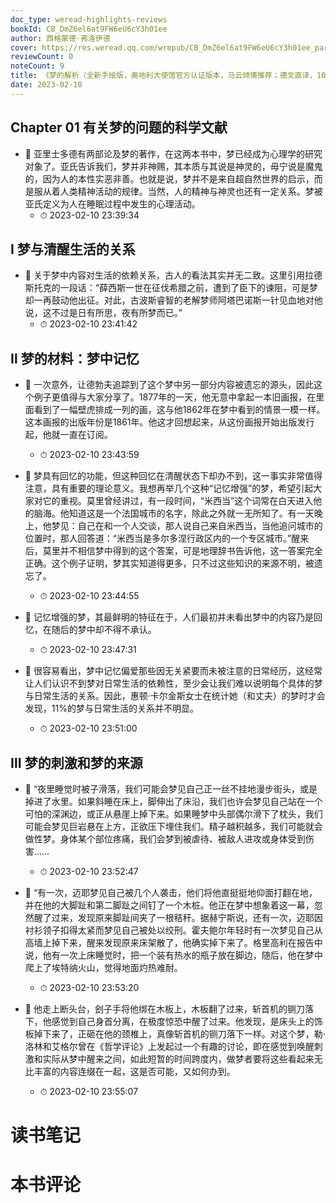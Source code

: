 ```yaml
---
doc_type: weread-highlights-reviews
bookId: CB_DmZ6el6at9FW6eU6cY3h01ee
author: 西格蒙德·弗洛伊德
cover: https://res.weread.qq.com/wrepub/CB_DmZ6el6at9FW6eU6cY3h01ee_parsecover
reviewCount: 0
noteCount: 9
title: 《梦的解析（全新手绘版，奥地利大使馆官方认证版本，马云倾情推荐；德文直译，101幅超大全彩手绘图）(果麦经典)》
date: 2023-02-10
---
```



## Chapter 01 有关梦的问题的科学文献


- 📌 亚里士多德有两部论及梦的著作，在这两本书中，梦已经成为心理学的研究对象了。亚氏告诉我们，梦并非神赐，其本质与其说是神灵的，毋宁说是魔鬼的，因为人的本性实恶非善。也就是说，梦并不是来自超自然世界的启示，而是服从着人类精神活动的规律。当然，人的精神与神灵也还有一定关系。梦被亚氏定义为人在睡眠过程中发生的心理活动。 
    - ⏱ 2023-02-10 23:39:34 
## Ⅰ 梦与清醒生活的关系


- 📌 关于梦中内容对生活的依赖关系，古人的看法其实并无二致。这里引用拉德斯托克的一段话：“薛西斯一世在征伐希腊之前，遭到了臣下的谏阻，可是梦却一再鼓动他出征。对此，古波斯睿智的老解梦师阿塔巴诺斯一针见血地对他说，这不过是日有所思，夜有所梦而已。” 
    - ⏱ 2023-02-10 23:41:42 
## Ⅱ 梦的材料：梦中记忆


- 📌 一次意外，让德勃夫追踪到了这个梦中另一部分内容被遗忘的源头，因此这个例子更值得与大家分享了。1877年的一天，他无意中拿起一本旧画报，在里面看到了一幅壁虎排成一列的画，这与他1862年在梦中看到的情景一模一样。这本画报的出版年份是1861年。他这才回想起来，从这份画报开始出版发行起，他就一直在订阅。 
    - ⏱ 2023-02-10 23:43:59 

- 📌 梦具有回忆的功能，但这种回忆在清醒状态下却办不到，这一事实非常值得注意，具有重要的理论意义。我想再举几个这种“记忆增强”的梦，希望引起大家对它的重视。莫里曾经讲过，有一段时间，“米西当”这个词常在白天进入他的脑海。他知道这是一个法国城市的名字，除此之外就一无所知了。有一天晚上，他梦见：自己在和一个人交谈，那人说自己来自米西当，当他追问城市的位置时，那人回答道：“米西当是多尔多涅行政区内的一个专区城市。”醒来后，莫里并不相信梦中得到的这个答案，可是地理辞书告诉他，这一答案完全正确。这个例子证明，梦其实知道得更多，只不过这些知识的来源不明，被遗忘了。 
    - ⏱ 2023-02-10 23:44:55 

- 📌 记忆增强的梦，其最鲜明的特征在于，人们最初并未看出梦中的内容乃是回忆，在随后的梦中却不得不承认。 
    - ⏱ 2023-02-10 23:47:31 

- 📌 很容易看出，梦中记忆偏爱那些因无关紧要而未被注意的日常经历，这经常让人们认识不到梦对日常生活的依赖性，至少会让我们难以说明每个具体的梦与日常生活的关系。因此，惠顿·卡尔金斯女士在统计她（和丈夫）的梦时才会发现，11%的梦与日常生活的关系并不明显。 
    - ⏱ 2023-02-10 23:51:00 
## Ⅲ 梦的刺激和梦的来源


- 📌 “夜里睡觉时被子滑落，我们可能会梦见自己正一丝不挂地漫步街头，或是掉进了水里。如果斜睡在床上，脚伸出了床沿，我们也许会梦见自己站在一个可怕的深渊边，或正从悬崖上掉下来。如果睡梦中头部偶尔滑下了枕头，我们可能会梦见巨岩悬在上方，正欲压下埋住我们。精子越积越多，我们可能就会做性梦。身体某个部位疼痛，我们会梦到被虐待、被敌人进攻或身体受到伤害…… 
    - ⏱ 2023-02-10 23:52:47 

- 📌 “有一次，迈耶梦见自己被几个人袭击，他们将他直挺挺地仰面打翻在地，并在他的大脚趾和第二脚趾之间钉了一个木桩。他正在梦中想象着这一幕，忽然醒了过来，发现原来脚趾间夹了一根秸秆。据赫宁斯说，还有一次，迈耶因衬衫领子扣得太紧而梦见自己被处以绞刑。霍夫鲍尔年轻时有一次梦见自己从高墙上掉下来，醒来发现原来床架散了，他确实掉下来了。格里高利在报告中说，他有一次上床睡觉时，把一个装有热水的瓶子放在脚边，随后，他在梦中爬上了埃特纳火山，觉得地面灼热难耐。 
    - ⏱ 2023-02-10 23:53:20 

- 📌 他走上断头台，刽子手将他绑在木板上，木板翻了过来，斩首机的铡刀落下，他感觉到自己身首分离，在极度惊恐中醒了过来。他发现，是床头上的饰板掉下来了，正砸在他的颈椎上，真像斩首机的铡刀落下一样。对这个梦，勒·洛林和艾格尔曾在《哲学评论》上发起过一个有趣的讨论，即在感觉到唤醒刺激和实际从梦中醒来之间，如此短暂的时间跨度内，做梦者要将这些看起来无比丰富的内容连缀在一起，这是否可能，又如何办到。 
    - ⏱ 2023-02-10 23:55:07 

# 读书笔记


# 本书评论
